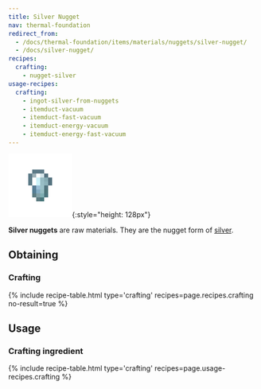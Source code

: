 ```yaml
---
title: Silver Nugget
nav: thermal-foundation
redirect_from:
  - /docs/thermal-foundation/items/materials/nuggets/silver-nugget/
  - /docs/silver-nugget/
recipes:
  crafting:
    - nugget-silver
usage-recipes:
  crafting:
    - ingot-silver-from-nuggets
    - itemduct-vacuum
    - itemduct-fast-vacuum
    - itemduct-energy-vacuum
    - itemduct-energy-fast-vacuum
---
```


![Silver nugget](/assets/images/thermal-foundation/nugget-silver.png){:style="height: 128px"}


**Silver nuggets** are raw materials. They are the nugget form of
[silver](/docs/silver-ingot/).


Obtaining
---------

### Crafting
{% include recipe-table.html type='crafting' recipes=page.recipes.crafting no-result=true %}


Usage
-----

### Crafting ingredient
{% include recipe-table.html type='crafting' recipes=page.usage-recipes.crafting %}
